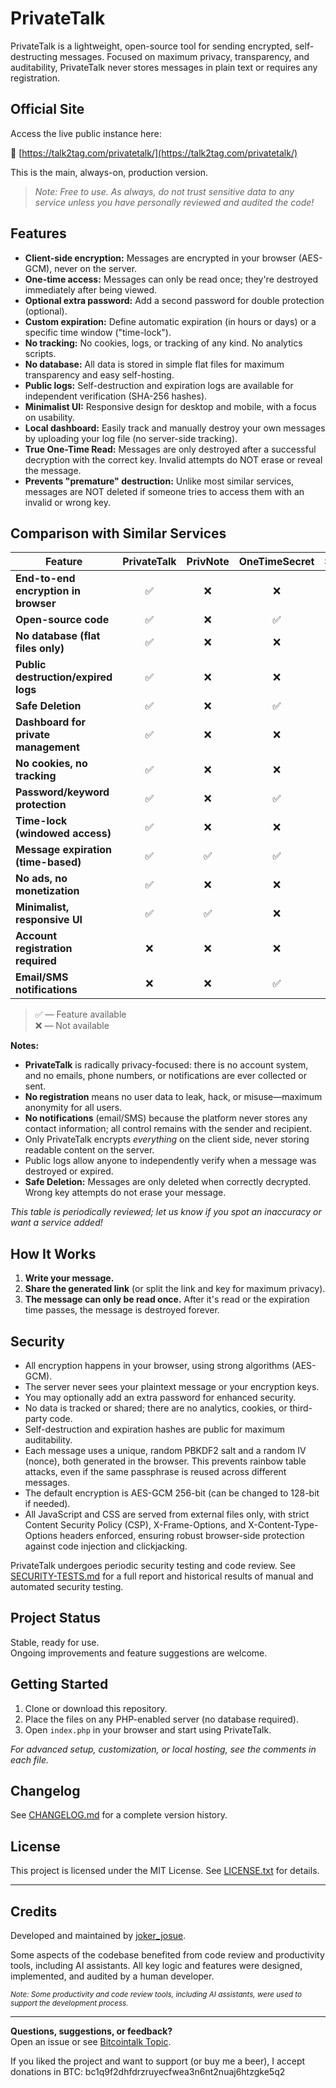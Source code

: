 # PrivateTalk

PrivateTalk is a lightweight, open-source tool for sending encrypted, self-destructing messages. Focused on maximum privacy, transparency, and auditability, PrivateTalk never stores messages in plain text or requires any registration.


## Official Site

Access the live public instance here:

🔗 [https://talk2tag.com/privatetalk/](https://talk2tag.com/privatetalk/)

This is the main, always-on, production version.

> *Note: Free to use. As always, do not trust sensitive data to any service unless you have personally reviewed and audited the code!*


## Features

- **Client-side encryption:** Messages are encrypted in your browser (AES-GCM), never on the server.
- **One-time access:** Messages can only be read once; they're destroyed immediately after being viewed.
- **Optional extra password:** Add a second password for double protection (optional).
- **Custom expiration:** Define automatic expiration (in hours or days) or a specific time window ("time-lock").
- **No tracking:** No cookies, logs, or tracking of any kind. No analytics scripts.
- **No database:** All data is stored in simple flat files for maximum transparency and easy self-hosting.
- **Public logs:** Self-destruction and expiration logs are available for independent verification (SHA-256 hashes).
- **Minimalist UI:** Responsive design for desktop and mobile, with a focus on usability.
- **Local dashboard:** Easily track and manually destroy your own messages by uploading your log file (no server-side tracking).
- **True One-Time Read:** Messages are only destroyed after a successful decryption with the correct key. Invalid attempts do NOT erase or reveal the message.
- **Prevents "premature" destruction:** Unlike most similar services, messages are NOT deleted if someone tries to access them with an invalid or wrong key.



## Comparison with Similar Services

| Feature                           | **PrivateTalk** | PrivNote | OneTimeSecret | SafeNote | Privmsg |
|------------------------------------|:--------------:|:--------:|:-------------:|:--------:|:-------:|
| **End-to-end encryption in browser** | ✅           | ❌       | ❌            | ✅       | ❌      |
| **Open-source code**               | ✅             | ❌       | ✅            | ❌       | ✅      |
| **No database (flat files only)**  | ✅             | ❌       | ❌            | ❌       | ❌      |
| **Public destruction/expired logs**| ✅             | ❌       | ❌            | ❌       | ❌      |
| **Safe Deletion**                  | ✅             | ❌       | ✅            | ✅       | ❌      |
| **Dashboard for private management** | ✅           | ❌       | ❌            | ❌       | ❌      |
| **No cookies, no tracking**        | ✅             | ❌       | ❌            | ✅       | ❌      |
| **Password/keyword protection**    | ✅             | ❌       | ✅            | ❌       | ✅      |
| **Time-lock (windowed access)**    | ✅             | ❌       | ❌            | ❌       | ❌      |
| **Message expiration (time-based)**| ✅             | ✅       | ✅            | ✅       | ✅      |
| **No ads, no monetization**        | ✅             | ❌       | ❌            | ❌       | ✅      |
| **Minimalist, responsive UI**      | ✅             | ✅       | ❌            | ✅       | ✅      |
| **Account registration required**  | ❌             | ❌       | ❌            | ❌       | ✅      |
| **Email/SMS notifications**        | ❌             | ❌       | ✅            | ✅       | ✅      |

> ✅ — Feature available  
> ❌ — Not available  

**Notes:**
- **PrivateTalk** is radically privacy-focused: there is no account system, and no emails, phone numbers, or notifications are ever collected or sent.
- **No registration** means no user data to leak, hack, or misuse—maximum anonymity for all users.
- **No notifications** (email/SMS) because the platform never stores any contact information; all control remains with the sender and recipient.
- Only PrivateTalk encrypts *everything* on the client side, never storing readable content on the server.
- Public logs allow anyone to independently verify when a message was destroyed or expired.
- **Safe Deletion:** Messages are only deleted when correctly decrypted. Wrong key attempts do not erase your message.

*This table is periodically reviewed; let us know if you spot an inaccuracy or want a service added!*


## How It Works

1. **Write your message.**
2. **Share the generated link** (or split the link and key for maximum privacy).
3. **The message can only be read once.** After it's read or the expiration time passes, the message is destroyed forever.


## Security

- All encryption happens in your browser, using strong algorithms (AES-GCM).
- The server never sees your plaintext message or your encryption keys.
- You may optionally add an extra password for enhanced security.
- No data is tracked or shared; there are no analytics, cookies, or third-party code.
- Self-destruction and expiration hashes are public for maximum auditability.
- Each message uses a unique, random PBKDF2 salt and a random IV (nonce), both generated in the browser. This prevents rainbow table attacks, even if the same passphrase is reused across different messages.
- The default encryption is AES-GCM 256-bit (can be changed to 128-bit if needed).
- All JavaScript and CSS are served from external files only, with strict Content Security Policy (CSP), X-Frame-Options, and X-Content-Type-Options headers enforced, ensuring robust browser-side protection against code injection and clickjacking.

PrivateTalk undergoes periodic security testing and code review. See [SECURITY-TESTS.md](SECURITY-TESTS.md) for a full report and historical results of manual and automated security testing.


## Project Status

Stable, ready for use.  
Ongoing improvements and feature suggestions are welcome.


## Getting Started

1. Clone or download this repository.
2. Place the files on any PHP-enabled server (no database required).
3. Open `index.php` in your browser and start using PrivateTalk.

_For advanced setup, customization, or local hosting, see the comments in each file._


## Changelog

See [CHANGELOG.md](CHANGELOG.md) for a complete version history.


## License

This project is licensed under the MIT License. See [LICENSE.txt](LICENSE.txt) for details.


---


## Credits

Developed and maintained by [joker_josue](https://bitcointalk.org/index.php?action=profile;u=97582).

Some aspects of the codebase benefited from code review and productivity tools, including AI assistants. All key logic and features were designed, implemented, and audited by a human developer.

<sub>_Note: Some productivity and code review tools, including AI assistants, were used to support the development process._</sub>

---

**Questions, suggestions, or feedback?**  
Open an issue or see [Bitcointalk Topic](https://bitcointalk.org/index.php?topic=5547913.msg65520925#msg65520925).

If you liked the project and want to support (or buy me a beer), I accept donations in BTC: bc1q9f2dhfdrzruyecfwea3n6nt2nuaj6htzgke5q2

